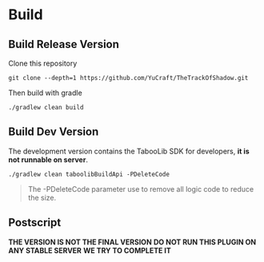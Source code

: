 # Build 
## Build Release Version 
 
Clone this repository 
 
```
git clone --depth=1 https://github.com/YuCraft/TheTrackOfShadow.git
```
Then build with gradle 

```
./gradlew clean build
```
 
## Build Dev Version 
 
The development version contains the TabooLib SDK for developers, **it is not runnable on server**.
 
```
./gradlew clean taboolibBuildApi -PDeleteCode
```

> The -PDeleteCode parameter use to remove all logic code to reduce the size.

## Postscript
**THE VERSION IS NOT THE FINAL VERSION**
**DO NOT RUN THIS PLUGIN ON ANY STABLE SERVER**
**WE TRY TO COMPLETE IT**
